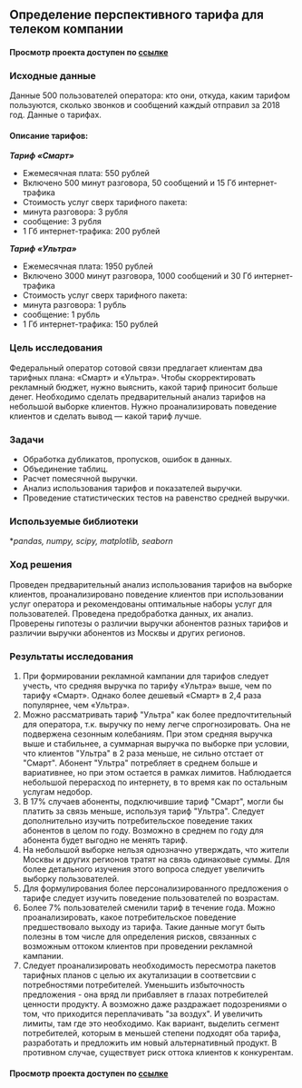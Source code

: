 ## Определение перспективного тарифа для телеком компании
#### Просмотр проекта доступен по [ссылке](https://github.com/Irrichie/yandex-praktikum-projects/blob/main/03-Telecom-prospecttive-tariff-research/03-Telecom-prospecttive-tariff-research.ipynb)
### Исходные данные
Данные 500 пользователей оператора: кто они, откуда, каким тарифом пользуются, сколько звонков и сообщений каждый отправил за 2018 год. Данные о тарифах.

#### Описание тарифов:

***Тариф «Смарт»***
* Ежемесячная плата: 550 рублей
* Включено 500 минут разговора, 50 сообщений и 15 Гб интернет-трафика
* Стоимость услуг сверх тарифного пакета:
* минута разговора: 3 рубля
* сообщение: 3 рубля
* 1 Гб интернет-трафика: 200 рублей

***Тариф «Ультра»***
* Ежемесячная плата: 1950 рублей
* Включено 3000 минут разговора, 1000 сообщений и 30 Гб интернет-трафика
* Стоимость услуг сверх тарифного пакета:
* минута разговора: 1 рубль
* сообщение: 1 рубль
* 1 Гб интернет-трафика: 150 рублей

### Цель исследования

Федеральный оператор сотовой связи предлагает клиентам два тарифных плана: «Смарт» и «Ультра». Чтобы скорректировать рекламный бюджет, нужно выяснить, какой тариф приносит больше денег. Необходимо сделать предварительный анализ тарифов на небольшой выборке клиентов. Нужно проанализировать поведение клиентов и сделать вывод — какой тариф лучше.

### Задачи
* Обработка дубликатов, пропусков, ошибок в данных.
* Объединение таблиц.
* Расчет помесячной выручки.
* Анализ использования тарифов и показателей выручки.
* Проведение статистических тестов на равенство средней выручки.

### Используемые библиотеки
**pandas, numpy, scipy, matplotlib, seaborn*

### Ход решения
Проведен предварительный анализ использования тарифов на выборке клиентов, проанализировано поведение клиентов при использовании услуг оператора и рекомендованы оптимальные наборы услуг для пользователей. Проведена предобработка данных, их анализ. Проверены гипотезы о различии выручки абонентов разных тарифов и различии выручки абонентов из Москвы и других регионов.

### Результаты исследования
1. При формировании рекламной кампании для тарифов следует учесть, что средняя выручка по тарифу «Ультра» выше, чем по тарифу «Смарт». Однако более дешевый «Смарт» в 2,4 раза популярнее, чем «Ультра».
2. Можно рассматривать тариф "Ультра" как более предпочтительный для оператора, т.к. выручку по нему легче спрогнозировать. Она не подвержена сезонным колебаниям. При этом средняя выручка выше и стабильнее, а суммарная выручка по выборке при условии, что клиентов "Ультра" в 2 раза меньше, не сильно отстает от "Смарт". Абонент "Ультра" потребляет в среднем больше и вариативнее, но при этом остается в рамках лимитов. Наблюдается небольшой перерасход по интернету, в то время как по остальным услугам  недобор.
4. В 17% случаев абоненты, подключившие тариф "Смарт", могли бы платить за связь меньше, используя тариф "Ультра". Следует дополнительно изучить потребительское поведение таких абонентов в целом по году. Возможно в среднем по году для абонента будет выгодно не менять тариф. 
5. На небольшой выборке нельзя однозначно утверждать, что жители Москвы и других регионов тратят на связь одинаковые суммы. Для более детального изучения этого вопроса следует увеличить выборку пользователей.
6. Для формулирования более персонализированного предложения о тарифе следует изучить поведение пользователей по возрастам.
7. Более 7% пользователей сменили тариф в течение года. Можно проанализировать, какое потребительское поведение предшествовало выходу из тарифа. Такие данные могут быть полезны в том числе для определения рисков, связанных с возможным оттоком клиентов при проведении рекламной кампании.
9. Следует проанализировать необходимость пересмотра  пакетов тарифных планов с целью их акутализации в соответсвии с потребностями потребителей. Уменьшить избыточность предложения - она вряд ли прибавляет в глазах потребителей ценности продукту. А возможно даже раздражает подозрениями о том, что приходится переплачивать "за воздух". И увеличить лимиты, там где это необходимо. Как вариант, выделить сегмент потребителей, которым в меньшей степени подходят оба тарифа, разработать и предложить им новый альтернативный продукт. В противном случае, существует риск оттока клиентов к конкурентам.

#### Просмотр проекта доступен по [ссылке](https://github.com/Irrichie/yandex-praktikum-projects/blob/main/03-Telecom-prospecttive-tariff-research/03-Telecom-prospecttive-tariff-research.ipynb)
